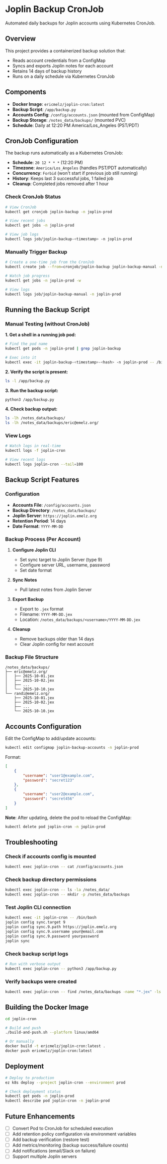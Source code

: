 # Joplin Backup CronJob

Automated daily backups for Joplin accounts using Kubernetes CronJob.

## Overview

This project provides a containerized backup solution that:
- Reads account credentials from a ConfigMap
- Syncs and exports Joplin notes for each account
- Retains 14 days of backup history
- Runs on a daily schedule via Kubernetes CronJob

## Components

- **Docker Image**: `ericmelz/joplin-cron:latest`
- **Backup Script**: `/app/backup.py`
- **Accounts Config**: `/config/accounts.json` (mounted from ConfigMap)
- **Backup Storage**: `/notes_data/backups/` (mounted PVC)
- **Schedule**: Daily at 12:20 PM America/Los_Angeles (PST/PDT)

## CronJob Configuration

The backup runs automatically as a Kubernetes CronJob:

- **Schedule**: `20 12 * * *` (12:20 PM)
- **Timezone**: `America/Los_Angeles` (handles PST/PDT automatically)
- **Concurrency**: `Forbid` (won't start if previous job still running)
- **History**: Keeps last 3 successful jobs, 1 failed job
- **Cleanup**: Completed jobs removed after 1 hour

### Check CronJob Status

```bash
# View CronJob
kubectl get cronjob joplin-backup -n joplin-prod

# View recent jobs
kubectl get jobs -n joplin-prod

# View job logs
kubectl logs job/joplin-backup-<timestamp> -n joplin-prod
```

### Manually Trigger Backup

```bash
# Create a one-time job from the CronJob
kubectl create job --from=cronjob/joplin-backup joplin-backup-manual -n joplin-prod

# Watch job progress
kubectl get jobs -n joplin-prod -w

# View logs
kubectl logs job/joplin-backup-manual -n joplin-prod
```

## Running the Backup Script

### Manual Testing (without CronJob)

**1. Get a shell in a running job pod:**
```bash
# Find the pod name
kubectl get pods -n joplin-prod | grep joplin-backup

# Exec into it
kubectl exec -it joplin-backup-<timestamp>-<hash> -n joplin-prod -- /bin/bash
```

**2. Verify the script is present:**
```bash
ls -l /app/backup.py
```

**3. Run the backup script:**
```bash
python3 /app/backup.py
```

**4. Check backup output:**
```bash
ls -lh /notes_data/backups/
ls -lh /notes_data/backups/eric@emelz.org/
```

### View Logs

```bash
# Watch logs in real-time
kubectl logs -f joplin-cron

# View recent logs
kubectl logs joplin-cron --tail=100
```

## Backup Script Features

### Configuration
- **Accounts File**: `/config/accounts.json`
- **Backup Directory**: `/notes_data/backups/`
- **Joplin Server**: `https://joplin.emelz.org`
- **Retention Period**: 14 days
- **Date Format**: `YYYY-MM-DD`

### Backup Process (Per Account)

1. **Configure Joplin CLI**
   - Set sync target to Joplin Server (type 9)
   - Configure server URL, username, password
   - Set date format

2. **Sync Notes**
   - Pull latest notes from Joplin Server

3. **Export Backup**
   - Export to `.jex` format
   - Filename: `YYYY-MM-DD.jex`
   - Location: `/notes_data/backups/<username>/YYYY-MM-DD.jex`

4. **Cleanup**
   - Remove backups older than 14 days
   - Clear Joplin config for next account

### Backup File Structure

```
/notes_data/backups/
├── eric@emelz.org/
│   ├── 2025-10-01.jex
│   ├── 2025-10-02.jex
│   ├── ...
│   └── 2025-10-10.jex
└── randi@emelz.org/
    ├── 2025-10-01.jex
    ├── 2025-10-02.jex
    ├── ...
    └── 2025-10-10.jex
```

## Accounts Configuration

Edit the ConfigMap to add/update accounts:

```bash
kubectl edit configmap joplin-backup-accounts -n joplin-prod
```

Format:
```json
[
    {
        "username": "user1@example.com",
        "password": "secret123"
    },
    {
        "username": "user2@example.com",
        "password": "secret456"
    }
]
```

**Note**: After updating, delete the pod to reload the ConfigMap:
```bash
kubectl delete pod joplin-cron -n joplin-prod
```

## Troubleshooting

### Check if accounts config is mounted
```bash
kubectl exec joplin-cron -- cat /config/accounts.json
```

### Check backup directory permissions
```bash
kubectl exec joplin-cron -- ls -la /notes_data/
kubectl exec joplin-cron -- mkdir -p /notes_data/backups
```

### Test Joplin CLI connection
```bash
kubectl exec -it joplin-cron -- /bin/bash
joplin config sync.target 9
joplin config sync.9.path https://joplin.emelz.org
joplin config sync.9.username your@email.com
joplin config sync.9.password yourpassword
joplin sync
```

### Check backup script logs
```bash
# Run with verbose output
kubectl exec joplin-cron -- python3 /app/backup.py
```

### Verify backups were created
```bash
kubectl exec joplin-cron -- find /notes_data/backups -name "*.jex" -ls
```

## Building the Docker Image

```bash
cd joplin-cron

# Build and push
./build-and-push.sh --platform linux/amd64

# Or manually
docker build -t ericmelz/joplin-cron:latest .
docker push ericmelz/joplin-cron:latest
```

## Deployment

```bash
# Deploy to production
ez k8s deploy --project joplin-cron --environment prod

# Check deployment status
kubectl get pods -n joplin-prod
kubectl describe pod joplin-cron -n joplin-prod
```

## Future Enhancements

- [ ] Convert Pod to CronJob for scheduled execution
- [ ] Add retention policy configuration via environment variables
- [ ] Add backup verification (restore test)
- [ ] Add metrics/monitoring (backup success/failure counts)
- [ ] Add notifications (email/Slack on failure)
- [ ] Support multiple Joplin servers
